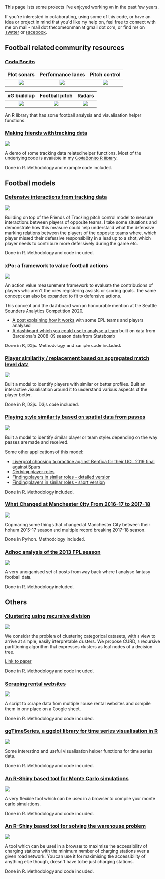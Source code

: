 This page lists some projects I've enjoyed working on in the past few years.

If you're interested in collaborating, using some of this code, or have an idea or project in mind that you'd like my help on, feel free to connect with me on mail - mail dot thecomeonman at gmail dot com, or find me on [Twitter](twitter.com/thecomeonman) or [Facebook](facebook.com/thecomeonman).

## Football related community resources

### [Coda Bonito](https://github.com/thecomeonman/CodaBonito)

Plot sonars  | Performance lanes | Pitch control
:----------: | :---------------: | :-----------:
![](https://raw.githubusercontent.com/thecomeonman/CodaBonito/master/README_files/figure-markdown_strict/fPlotSonar-1.png) | ![](https://raw.githubusercontent.com/thecomeonman/CodaBonito/master/README_files/figure-markdown_strict/fStripChart-1.png) | ![](https://raw.githubusercontent.com/thecomeonman/CodaBonito/master/README_files/figure-markdown_strict/fPlotPitchControl-1.png)

xG build up | Football pitch | Radars 
:---------: | :------------: | :----: 
![](https://raw.githubusercontent.com/thecomeonman/CodaBonito/master/README_files/figure-markdown_strict/fXgBuildUpComparison-1.png) | ![](https://raw.githubusercontent.com/thecomeonman/CodaBonito/master/README_files/figure-markdown_strict/theme_pitch-1.png) | ![](https://raw.githubusercontent.com/thecomeonman/CodaBonito/master/README_files/figure-markdown_strict/fRadarPercentileChart-1.png)

An R library that has some football analysis and visualisation helper functions.

### [Making friends with tracking data](https://github.com/thecomeonman/MakingFriendsWithTrackingData)

![](https://raw.githubusercontent.com/thecomeonman/MakingFriendsWithTrackingData/master/README_files/figure-markdown_strict/VoronoiAnnotated.gif)

A demo of some tracking data related helper functions. Most of the underlying code is 
available in my [CodaBonito R library](https://github.com/thecomeonman/CodaBonito).

Done in R. Methodology and example code included.

## Football models

### [Defensive interactions from tracking data](https://thecomeonman.github.io/DefensiveInteractionsFromTrackingData/)

![](https://github.com/thecomeonman/DefensiveInteractionsFromTrackingData/blob/master/index_files/figure-html/Heatmaps-1.png?raw=true)

Building on top of the Friends of Tracking pitch control model to measure interactions between players of opposite teams. I take some situations and demonstrate how this measure could help understand what the defensive marking relations between the players of the opposite teams where, which player missed their defensive responsibility in a lead up to a shot, which player needs to contribute more defensively during the game etc.

Done in R. Methodology and code included.

### xPo: a framework to value football actions

![](./xPo.gif)

An action value measurement framework to evaluate the contributions of players who aren't the ones registering assists or scoring goals. The same concept can also be expanded to fit to defensive actions. 

This concept and the dashboard won an honourable mention at the Seattle Sounders Analytics Competition 2020.

- [A post explaining how it works](https://thecomeonman.github.io/xPo) with some EPL teams and players analysed
- [A dashboard which you could use to analyse a team](https://thecomeonman.github.io/xPoDashboard) built on data from Barcelona's 2008-09 season data from Statsbomb

Done in R, D3js. Methodology and sample code included.

### [Player similarity / replacement based on aggregated match level data](https://thecomeonman.github.io/PlayerSimilarityFromAggregatedData)

![](./PlayerSimilarityFromAggregatedData.gif)

Built a model to identify players with similar or better profiles. Built an interactive visualisation around it to understand various aspects of the player better.

Done in R, D3js. D3js code included.

### [Playing style similarity based on spatial data from passes](https://thecomeonman.github.io/SpatialSimilaritiesBetweenPlayers)

![](./SpatialSimilarity.png)

Built a model to identify similar player or team styles depending on the way passes are made and received.

Some other applications of this model:

- [Liverpool choosing to practice against Benfica for their UCL 2019 final against Spurs](https://thecomeonman.github.io/SpursBenficaSimilarityByLiverpool)
- [Deriving player roles](https://thecomeonman.github.io/SpatialSimilaritiesBetweenPlayers/PlayerRoles)
- [Finding players in similar roles - detailed version](https://thecomeonman.github.io/SpatialSimilaritiesBetweenPlayers/SimilarPlayers.html)
- [Finding players in similar roles - short version](https://thecomeonman.github.io/SpatialSimilaritiesBetweenPlayers/TeamHighLevel201819/ManCity.html)

Done in R. Methodology included.

### [What Changed at Manchester City From 2016-17 to 2017-18](https://thecomeonman.github.io/MCI-2016-17-To-2017-18)

![](https://raw.githubusercontent.com/thecomeonman/MCI-2016-17-to-2017-18/master/Assists/Assists_files/Assists_22_0.png)

Copmaring some things that changed at Manchester City between their hohum 2016-17 season and multiple record breaking 2017-18 season.

Done in Python. Methodology included.

### [Adhoc analysis of the 2013 FPL season](https://github.com/thecomeonman/FPL)

![](https://2.bp.blogspot.com/-fC4ebKQLRps/U-MIhGT9dtI/AAAAAAAACG0/mpmWXxNrzso/s1600/PriceChanges.png)

A very unorganised set of posts from way back where I analyse fantasy football data.

Done in R. Methodology included.

## Others

### [Clustering using recursive division](https://github.com/thecomeonman/CURD)

![](https://raw.githubusercontent.com/thecomeonman/CURD/master/CURD_files/figure-markdown_strict/ResultsExploration00-1.png)

We consider the problem of clustering categorical datasets, with a view to arrive at simple, easily interpretable clusters. We propose CURD, a recursive partitioning algorithm that expresses clusters as leaf nodes of a decision tree. 

[Link to paper](https://www.researchgate.net/publication/338004913_CURD_A_recursive_partitioning_algorithm_for_clustering_categorical_datasets)

Done in R. Methodology and code included.

### [Scraping rental websites](https://github.com/thecomeonman/HouseLeadsAutomation)

![](https://raw.githubusercontent.com/thecomeonman/HouseLeadsAutomation/master/Screenshots/SheetExample.png)

A script to scrape data from multiple house rental websites and compile them in one place on a Google sheet.

Done in R. Methodology and code included.

### [ggTimeSeries, a ggplot library for time series visualisation in R](https://github.com/AtherEnergy/ggTimeSeries)

![](https://raw.githubusercontent.com/JesseVent/ggTimeSeries/581fa14a6bbf71dd1c30190244ffdce9646900e1/README_files/figure-markdown_strict/calendar_heatmap-1.png)

Some interesting and useful visualisation helper functions for time series data.

Done in R. Methodology and code included.

### [An R-Shiny based tool for Monte Carlo simulations](https://github.com/AtherEnergy/Rhyhorn) 

![](https://raw.githubusercontent.com/AtherEnergy/Rhyhorn/master/Screenshots/060_Output_Variables.png)

A very flexible tool which can be used in a browser to compile your monte carlo simulations.

Done in R. Methodology and code included.

### [An R-Shiny based tool for solving the warehouse problem](https://github.com/AtherEnergy/Pikachu) 

![](https://raw.githubusercontent.com/AtherEnergy/Pikachu/master/Screenshots/Visualisation2.png)

A tool which can be used in a browser to maximise the accessibility of charging stations with the minimum number of charging stations over a given road network. You can use it for maximising the accessibility of anything else though, doesn't have to be just charging stations.

Done in R. Methodology and code included.